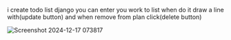 i create todo list django you can enter you work to list when do it draw a line with(update button) and when remove from plan click(delete button)


![Screenshot 2024-12-17 073817](https://github.com/user-attachments/assets/c0f7b8c1-1bc9-475f-b501-59bb735bac27)
